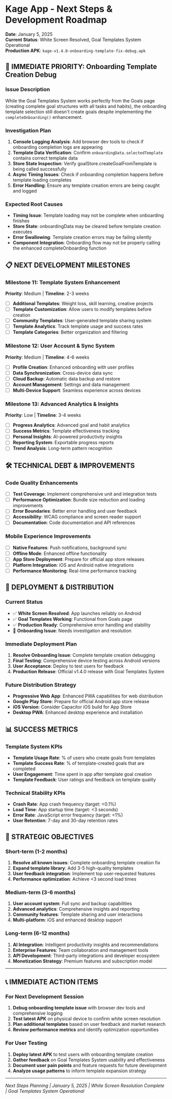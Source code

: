 # Kage App - Next Steps & Development Roadmap

**Date**: January 5, 2025  
**Current Status**: White Screen Resolved, Goal Templates System Operational  
**Production APK**: `kage-v1.4.0-onboarding-template-fix-debug.apk`

## 🚨 IMMEDIATE PRIORITY: Onboarding Template Creation Debug

### Issue Description
While the Goal Templates System works perfectly from the Goals page (creating complete goal structures with all tasks and habits), the onboarding template selection still doesn't create goals despite implementing the `completeOnboarding()` enhancement.

### Investigation Plan
1. **Console Logging Analysis**: Add browser dev tools to check if onboarding completion logs are appearing
2. **Template Data Verification**: Confirm `onboardingData.selectedTemplate` contains correct template data
3. **Store State Inspection**: Verify goalStore.createGoalFromTemplate is being called successfully
4. **Async Timing Issues**: Check if onboarding completion happens before template loading completes
5. **Error Handling**: Ensure any template creation errors are being caught and logged

### Expected Root Causes
- **Timing Issue**: Template loading may not be complete when onboarding finishes
- **Store State**: onboardingData may be cleared before template creation executes
- **Error Swallowing**: Template creation errors may be failing silently
- **Component Integration**: Onboarding flow may not be properly calling the enhanced completeOnboarding function

## 📋 NEXT DEVELOPMENT MILESTONES

### Milestone 11: Template System Enhancement
**Priority**: Medium | **Timeline**: 2-3 weeks

- [ ] **Additional Templates**: Weight loss, skill learning, creative projects
- [ ] **Template Customization**: Allow users to modify templates before creation  
- [ ] **Community Templates**: User-generated template sharing system
- [ ] **Template Analytics**: Track template usage and success rates
- [ ] **Template Categories**: Better organization and filtering

### Milestone 12: User Account & Sync System  
**Priority**: Medium | **Timeline**: 4-6 weeks

- [ ] **Profile Creation**: Enhanced onboarding with user profiles
- [ ] **Data Synchronization**: Cross-device data sync
- [ ] **Cloud Backup**: Automatic data backup and restore
- [ ] **Account Management**: Settings and data management
- [ ] **Multi-Device Support**: Seamless experience across devices

### Milestone 13: Advanced Analytics & Insights
**Priority**: Low | **Timeline**: 3-4 weeks

- [ ] **Progress Analytics**: Advanced goal and habit analytics
- [ ] **Success Metrics**: Template effectiveness tracking
- [ ] **Personal Insights**: AI-powered productivity insights
- [ ] **Reporting System**: Exportable progress reports
- [ ] **Trend Analysis**: Long-term pattern recognition

## 🛠️ TECHNICAL DEBT & IMPROVEMENTS

### Code Quality Enhancements
- [ ] **Test Coverage**: Implement comprehensive unit and integration tests
- [ ] **Performance Optimization**: Bundle size reduction and loading improvements
- [ ] **Error Boundaries**: Better error handling and user feedback
- [ ] **Accessibility**: WCAG compliance and screen reader support
- [ ] **Documentation**: Code documentation and API references

### Mobile Experience Improvements
- [ ] **Native Features**: Push notifications, background sync
- [ ] **Offline Mode**: Enhanced offline functionality
- [ ] **App Store Deployment**: Prepare for official app store releases
- [ ] **Platform Integration**: iOS and Android native integrations
- [ ] **Performance Monitoring**: Real-time performance tracking

## 📱 DEPLOYMENT & DISTRIBUTION

### Current Status
- ✅ **White Screen Resolved**: App launches reliably on Android
- ✅ **Goal Templates Working**: Functional from Goals page
- ✅ **Production Ready**: Comprehensive error handling and stability
- 🔄 **Onboarding Issue**: Needs investigation and resolution

### Immediate Deployment Plan
1. **Resolve Onboarding Issue**: Complete template creation debugging
2. **Final Testing**: Comprehensive device testing across Android versions
3. **User Acceptance**: Deploy to test users for feedback
4. **Production Release**: Official v1.4.0 release with Goal Templates System

### Future Distribution Strategy
- **Progressive Web App**: Enhanced PWA capabilities for web distribution
- **Google Play Store**: Prepare for official Android app store release
- **iOS Version**: Consider Capacitor iOS build for App Store
- **Desktop PWA**: Enhanced desktop experience and installation

## 📊 SUCCESS METRICS

### Template System KPIs
- **Template Usage Rate**: % of users who create goals from templates
- **Template Success Rate**: % of template-created goals that are completed
- **User Engagement**: Time spent in app after template goal creation
- **Template Feedback**: User ratings and feedback on template quality

### Technical Stability KPIs
- **Crash Rate**: App crash frequency (target: <0.1%)
- **Load Time**: App startup time (target: <3 seconds)
- **Error Rate**: JavaScript error frequency (target: <1%)
- **User Retention**: 7-day and 30-day retention rates

## 🎯 STRATEGIC OBJECTIVES

### Short-term (1-2 months)
1. **Resolve all known issues**: Complete onboarding template creation fix
2. **Expand template library**: Add 3-5 high-quality templates
3. **User feedback integration**: Implement top user-requested features
4. **Performance optimization**: Achieve <3 second load times

### Medium-term (3-6 months)  
1. **User account system**: Full sync and backup capabilities
2. **Advanced analytics**: Comprehensive insights and reporting
3. **Community features**: Template sharing and user interactions
4. **Multi-platform**: iOS and enhanced desktop support

### Long-term (6-12 months)
1. **AI Integration**: Intelligent productivity insights and recommendations
2. **Enterprise Features**: Team collaboration and management tools
3. **API Development**: Third-party integrations and developer ecosystem
4. **Monetization Strategy**: Premium features and subscription model

---

## 📞 IMMEDIATE ACTION ITEMS

### For Next Development Session
1. **Debug onboarding template issue** with browser dev tools and comprehensive logging
2. **Test latest APK** on physical device to confirm white screen resolution
3. **Plan additional templates** based on user feedback and market research
4. **Review performance metrics** and identify optimization opportunities

### For User Testing
1. **Deploy latest APK** to test users with onboarding template creation
2. **Gather feedback** on Goal Templates System usability and effectiveness  
3. **Document user pain points** and feature requests for future development
4. **Analyze usage patterns** to inform template expansion strategy

---

*Next Steps Planning | January 5, 2025 | White Screen Resolution Complete | Goal Templates System Operational*